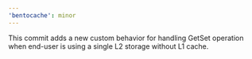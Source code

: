```yaml
---
'bentocache': minor
---
```


This commit adds a new custom behavior for handling GetSet operation when end-user is using a single L2 storage without L1 cache. 
